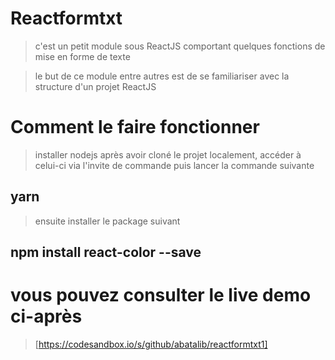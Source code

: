 # Reactformtxt
> c'est un petit module sous ReactJS comportant quelques fonctions de mise en forme de texte

> le but de ce module entre autres est de se familiariser avec la structure d'un projet ReactJS

# Comment le faire fonctionner
> installer nodejs
> après avoir cloné le projet localement, accéder à celui-ci via l'invite de commande puis
> lancer la commande suivante
## yarn

> ensuite installer le package suivant
## npm install react-color --save

# vous pouvez consulter le live demo ci-après
> [https://codesandbox.io/s/github/abatalib/reactformtxt1]
